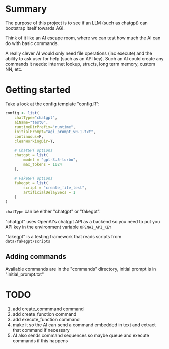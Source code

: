 # Summary
The purpose of this project is to see if an LLM (such as chatgpt) can bootstrap itself towards AGI.

Think of it like an AI escape room, where we can test how much the AI can do with basic commands.

A really clever AI would only need file operations (inc execute) and the ability to ask user for help (such as an API key). Such an AI could create any commands it needs: internet lookup, structs, long term memory, custom NN, etc.

# Getting started

Take a look at the config template "config.R":

```r
config <- list(
	chatType="chatgpt",
	aiName="test0",
	runtimeDirPrefix="runtime",
	initialPrompt="agi_prompt_v0.1.txt",
	continuous=F,
	cleanWorkingDir=T,

	# ChatGPT options
	chatgpt = list(
		model = "gpt-3.5-turbo",
		max_tokens = 1024
	),

	# FakeGPT options
	fakegpt = list(
		script = "create_file_test",
		artificialDelaySecs = 1
	)
)
```

`chatType` can be either "chatgpt" or "fakegpt". 

"chatgpt" uses OpenAI's chatgpt API as a backend so you need to put you API key in the environment variable `OPENAI_API_KEY`

"fakegpt" is a testing framework that reads scripts from `data/fakegpt/scripts`

## Adding commands

Available commands are in the "commands" directory, initial prompt is in "initial_prompt.txt"

# TODO

1. add create_commmand command
2. add create_function command
3. add execute_function command
4. make it so the AI can send a command embedded in text
and extract that command if necessary
5. AI also sends command sequences so maybe queue and execute commands if this happens
